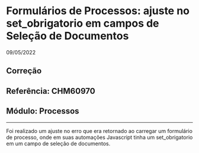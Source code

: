 # Formulários de Processos: ajuste no set_obrigatorio em campos de Seleção de Documentos
09/05/2022
## Correção
## Referência: CHM60970
## Módulo: Processos
***

Foi realizado um ajuste no erro que era retornado ao carregar um formulário de processo, onde em suas automações Javascript tinha um set_obrigatorio em um campo de seleção de documentos.
